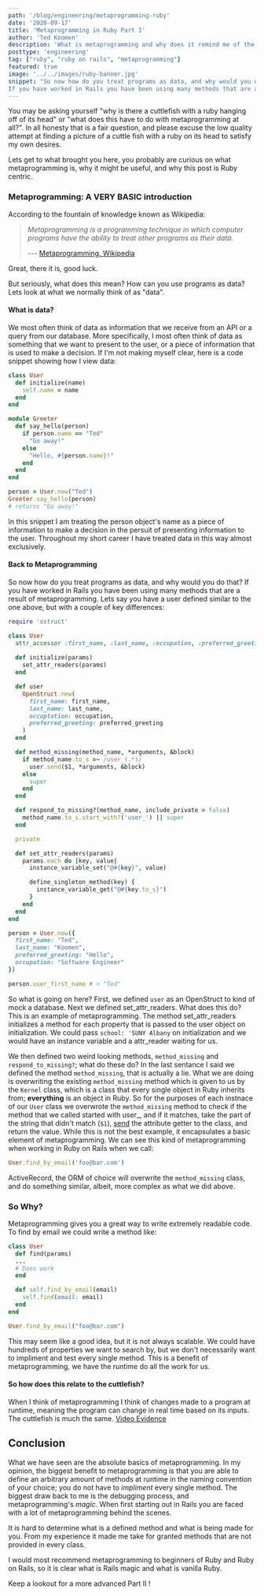 ```yaml
---
path: '/blog/engineering/metaprogramming-ruby'
date: '2020-09-17'
title: 'Metaprogramming in Ruby Part I'
author: 'Ted Koomen'
description: 'What is metaprogramming and why does it remind me of the cuttlefish?'
posttype: 'engineering'
tag: ["ruby", "ruby on rails", "metaprogramming"]
featured: true
image: '../../images/ruby-banner.jpg'
snippet: "So now how do you treat programs as data, and why would you do that? 
If you have worked in Rails you have been using many methods that are a result of metaprogramming."
---
```


You may be asking yourself "why is there a cuttlefish with a ruby hanging off of its head" or "what does this have to do with metaprogramming at all?".
In all honesty that is a fair question, and please excuse the low quality attempt at finding a picture of a cuttle fish with a ruby on its head to satisfy my own desires.

Lets get to what brought you here, you probably are curious on what metaprogramming is, why it might be useful, and why this post is Ruby centric.

### Metaprogramming: A VERY BASIC introduction
According to the fountain of knowledge known as Wikipedia:
>  _Metaprogramming is a programming technique in which computer programs have the ability to treat other programs as their data._
> 
> --- [Metaprogramming, Wikipedia](https://en.wikipedia.org/wiki/Metaprogramming)

Great, there it is, good luck.

But seriously, what does this mean? How can you use programs as data? Lets look at what we normally think of as "data".

#### What is data?
We most often think of data as information that we receive from an API or a query from our database. 
More specifically, I most often think of data as something that we want to present to the user, or a piece of information that is used to make a decision.
If I'm not making myself clear, here is a code snippet showing how I view data:
```ruby
class User
  def initialize(name)
    self.name = name
  end
end

module Greeter
  def say_hello(person)
    if person.name == "Ted"
      "Go away!"
    else
      "Hello, #{person.name}!"
    end
  end
end

person = User.new("Ted")
Greeter.say_hello(person)
# returns "Go away!"
```

In this snippet I am treating the person object's name as a piece of information to make a decision in the persuit of presenting information to the user.
Throughout my short career I have treated data in this way almost exclusively. 

#### Back to Metaprogramming
So now how do you treat programs as data, and why would you do that? 
If you have worked in Rails you have been using many methods that are a result of metaprogramming. Lets say you have a user defined similar to the one above, but with a couple of key differences:

```ruby
require 'ostruct'

class User
  attr_accessor :first_name, :last_name, :occupation, :preferred_greeting
  
  def initialize(params)
    set_attr_readers(params)
  end

  def user
    OpenStruct.new(
      first_name: first_name, 
      last_name: last_name, 
      occuptation: occupation, 
      preferred_greeting: preferred_greeting
    )
  end

  def method_missing(method_name, *arguments, &block)
    if method_name.to_s =~ /user_(.*)/
      user.send($1, *arguments, &block)
    else
      super
    end
  end

  def respond_to_missing?(method_name, include_private = false)
    method_name.to_s.start_with?('user_') || super
  end

  private

  def set_attr_readers(params)
    params.each do |key, value|
      instance_variable_set("@#{key}", value)

      define_singleton_method(key) {
        instance_variable_get("@#{key.to_s}")
      }
    end
  end
end

person = User.new({
  first_name: "Ted",
  last_name: "Koomen",
  preferred_greeting: "Hello",
  occupation: "Software Engineer"
})

person.user_first_name # > "Ted"
```
So what is going on here? First, we defined `user` as an OpenStruct to kind of mock a database. Next we defined set\_attr\_readers. What does this do? This is an example of metaprogramming. The method set_attr_readers initializes a method for each property that is passed to the user object on initialization. We could pass `school: 'SUNY Albany` on initialization and we would have an instance variable and a attr\_reader waiting for us. 

We then defined two weird looking methods, `method_missing` and `respond_to_missing?`; what do these do?
In the last sentance I said we defined the method `method_missing`, that is actually a lie. What we are doing is overwriting the existing `method_missing` method which is given to us by the `Kernel` class, which is a class that every single object in Ruby inherits from; **everything** is an object in Ruby. 
So for the purposes of each instnace of our `User` class we overwrote the `method_missing` method to check if the method that we called started with user_, and if it matches, take the part of the string that didn't match (`$1`), [send](https://apidock.com/ruby/Object/send) the attribute getter to the class, and return the value.
While this is not the best example, it encapsulates a basic element of metaprogramming. We can see this kind of metaprogramming when working in Ruby on Rails when we call:
```ruby
User.find_by_email('foo@bar.com')
```
ActiveRecord, the ORM of choice will overwrite the `method_missing` class, and do something similar, albeit, more complex as what we did above.

### So Why?
Metaprogramming gives you a great way to write extremely readable code. To find by email we could write a method like:
```ruby
class User
  def find(params)
  ...
  # Does work
  end

  def self.find_by_email(email)
    self.find(email: email)
  end
end

User.find_by_email("foo@bar.com")
```
This may seem like a good idea, but it is not always scalable. We could have hundreds of properties we want to search by, but we don't necessarily want to impliment and test every single method. This is a benefit of metaprogramming, we have the runtime do all the work for us.

#### So how does this relate to the cuttlefish?
When I think of metaprogramming I think of changes made to a program at runtime, meaning the program can change in real time based on its inputs. The cuttlefish is much the same. [Video Evidence](https://www.youtube.com/watch?v=Ojb1pxcSr5E)

## Conclusion
What we have seen are the absolute basics of metaprogramming. In my opinion, the biggest benefit to metaprogramming is that you are able to define an arbitrary amount of methods at runtime in the naming convention of your choice; you do not have to _impliment_ every single method. The biggest draw back to me is the debugging process, and metaprogramming's _magic_. When first starting out in Rails you are faced with a lot of metaprogramming behind the scenes. 

It is hard to determine what is a defined method and what is being made for you. From my experience it made me take for granted methods that are not provided in every class.

I would most recommend metaprogramming to beginners of Ruby and Ruby on Rails, so it is clear what is Rails magic and what is vanilla Ruby.

Keep a lookout for a more advanced Part II !